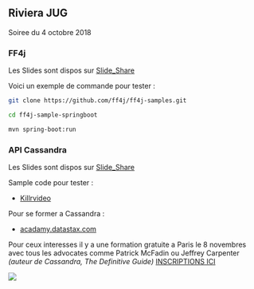 ## Riviera JUG

Soiree du 4 octobre 2018

### FF4j

Les Slides sont dispos sur [Slide_Share](https://www.slideshare.net/CdrickLunven/riviera-jug-ff4j) 

Voici un exemple de commande pour tester :

```bash
git clone https://github.com/ff4j/ff4j-samples.git

cd ff4j-sample-springboot

mvn spring-boot:run
```

### API Cassandra

Les Slides sont dispos sur [Slide_Share](https://www.slideshare.net/CdrickLunven/riviera-jug-apicassandra)

Sample code pour tester : 
- [Killrvideo](https://killrvideo.github.io/)

Pour se former a Cassandra : 
- [acadamy.datastax.com](https://acadamy.datastax.com)


Pour ceux interesses il y a une formation gratuite a Paris le 8 novembres avec tous les advocates comme Patrick McFadin
ou Jeffrey Carpenter *(auteur de Cassandra, The Definitive Guide)* [INSCRIPTIONS ICI](https://pages.datastax.com/2018_11_08DataStaxDeveloperDay-Paris_Registration.html)

<img src="https://www.datastax.com/wp-content/uploads/resources/images/datastax-devdays-2019-e-mail-signature-6.png" /> 




